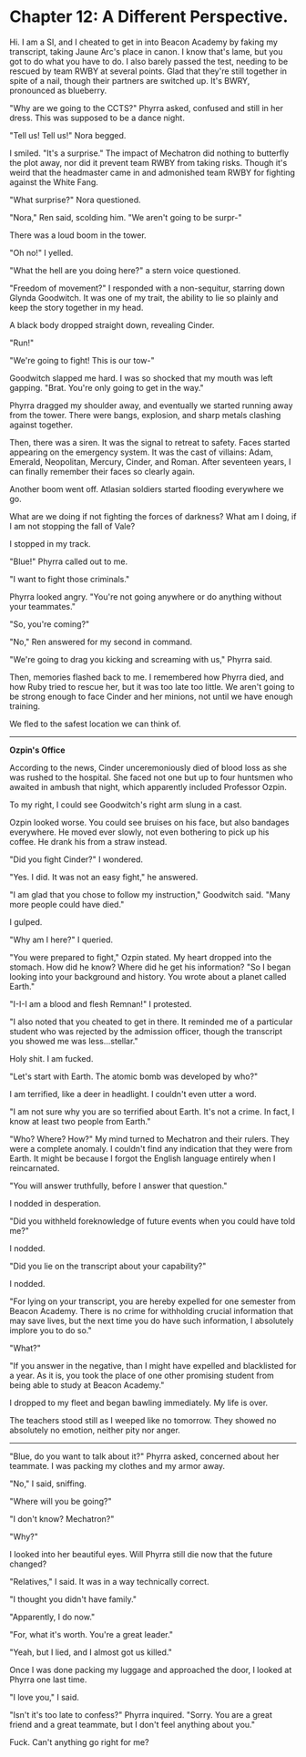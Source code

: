 # Chapter 12: A Different Perspective.

Hi. I am a SI, and I cheated to get in into Beacon Academy by faking my transcript, taking Jaune Arc's place in canon. I know that's lame, but you got to do what you have to do. I also barely passed the test, needing to be rescued by team RWBY at several points. Glad that they're still together in spite of a nail, though their partners are switched up. It's BWRY, pronounced as blueberry.

"Why are we going to the CCTS?" Phyrra asked, confused and still in her dress. This was supposed to be a dance night.

"Tell us! Tell us!" Nora begged.

I smiled. "It's a surprise." The impact of Mechatron did nothing to butterfly the plot away, nor did it prevent team RWBY from taking risks. Though it's weird that the headmaster came in and admonished team RWBY for fighting against the White Fang.

"What surprise?" Nora questioned.

"Nora," Ren said, scolding him. "We aren't going to be surpr-"

There was a loud boom in the tower.

"Oh no!" I yelled.

"What the hell are you doing here?" a stern voice questioned.

"Freedom of movement?" I responded with a non-sequitur, starring down Glynda Goodwitch. It was one of my trait, the ability to lie so plainly and keep the story together in my head.

A black body dropped straight down, revealing Cinder.

"Run!"

"We're going to fight! This is our tow-"

Goodwitch slapped me hard. I was so shocked that my mouth was left gapping. "Brat. You're only going to get in the way."

Phyrra dragged my shoulder away, and eventually we started running away from the tower. There were bangs, explosion, and sharp metals clashing against together.

Then, there was a siren. It was the signal to retreat to safety. Faces started appearing on the emergency system. It was the cast of villains: Adam, Emerald, Neopolitan, Mercury, Cinder, and Roman. After seventeen years, I can finally remember their faces so clearly again.

Another boom went off. Atlasian soldiers started flooding everywhere we go.

What are we doing if not fighting the forces of darkness? What am I doing, if I am not stopping the fall of Vale?

I stopped in my track.

"Blue!" Phyrra called out to me.

"I want to fight those criminals."

Phyrra looked angry. "You're not going anywhere or do anything without your teammates."

"So, you're coming?"

"No," Ren answered for my second in command.

"We're going to drag you kicking and screaming with us," Phyrra said.

Then, memories flashed back to me. I remembered how Phyrra died, and how Ruby tried to rescue her, but it was too late too little. We aren't going to be strong enough to face Cinder and her minions, not until we have enough training.

We fled to the safest location we can think of.

***
**Ozpin's Office**

According to the news, Cinder unceremoniously died of blood loss as she was rushed to the hospital. She faced not one but up to four huntsmen who awaited in ambush that night, which apparently included Professor Ozpin.

To my right, I could see Goodwitch's right arm slung in a cast.

Ozpin looked worse. You could see bruises on his face, but also bandages everywhere. He moved ever slowly, not even bothering to pick up his coffee. He drank his from a straw instead.

"Did you fight Cinder?" I wondered.

"Yes. I did. It was not an easy fight," he answered.

"I am glad that you chose to follow my instruction," Goodwitch said. "Many more people could have died."

I gulped.

"Why am I here?" I queried.

"You were prepared to fight," Ozpin stated. My heart dropped into the stomach. How did he know? Where did he get his information? "So I began looking into your background and history. You wrote about a planet called Earth."

"I-I-I am a blood and flesh Remnan!" I protested.

"I also noted that you cheated to get in there. It reminded me of a particular student who was rejected by the admission officer, though the transcript you showed me was less...stellar."

Holy shit. I am fucked.

"Let's start with Earth. The atomic bomb was developed by who?"

I am terrified, like a deer in headlight. I couldn't even utter a word.

"I am not sure why you are so terrified about Earth. It's not a crime. In fact, I know at least two people from Earth."

"Who? Where? How?" My mind turned to Mechatron and their rulers. They were a complete anomaly. I couldn't find any indication that they were from Earth. It might be because I forgot the English language entirely when I reincarnated.

"You will answer truthfully, before I answer that question."

I nodded in desperation.

"Did you withheld foreknowledge of future events when you could have told me?"

I nodded.

"Did you lie on the transcript about your capability?"

I nodded.

"For lying on your transcript, you are hereby expelled for one semester from Beacon Academy. There is no crime for withholding crucial information that may save lives, but the next time you do have such information, I absolutely implore you to do so."

"What?"

"If you answer in the negative, than I might have expelled and blacklisted for a year. As it is, you took the place of one other promising student from being able to study at Beacon Academy."

I dropped to my fleet and began bawling immediately. My life is over.

The teachers stood still as I weeped like no tomorrow. They showed no absolutely no emotion, neither pity nor anger.

***

"Blue, do you want to talk about it?" Phyrra asked, concerned about her teammate. I was packing my clothes and my armor away.

"No," I said, sniffing.

"Where will you be going?"

"I don't know? Mechatron?"

"Why?"

I looked into her beautiful eyes. Will Phyrra still die now that the future changed?

"Relatives," I said. It was in a way technically correct.

"I thought you didn't have family."

"Apparently, I do now."

"For, what it's worth. You're a great leader."

"Yeah, but I lied, and I almost got us killed."

Once I was done packing my luggage and approached the door, I looked at Phyrra one last time.

"I love you," I said.

"Isn't it's too late to confess?" Phyrra inquired. "Sorry. You are a great friend and a great teammate, but I don't feel anything about you."

Fuck. Can't anything go right for me?
